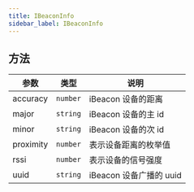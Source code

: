 ```yaml
---
title: IBeaconInfo
sidebar_label: IBeaconInfo
---
```


## 方法

| 参数 | 类型 | 说明 |
| --- | --- | --- |
| accuracy | `number` | iBeacon 设备的距离 |
| major | `string` | iBeacon 设备的主 id |
| minor | `string` | iBeacon 设备的次 id |
| proximity | `number` | 表示设备距离的枚举值 |
| rssi | `number` | 表示设备的信号强度 |
| uuid | `string` | iBeacon 设备广播的 uuid |
